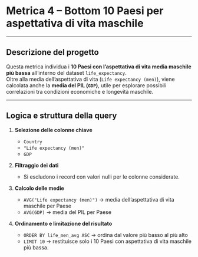 # Metrica 4 – Bottom 10 Paesi per aspettativa di vita maschile

---

## Descrizione del progetto
Questa metrica individua i **10 Paesi con l’aspettativa di vita media 
maschile più bassa** all’interno del dataset `life_expectancy`.  
Oltre alla media dell’aspettativa di vita (`Life expectancy (men)`), viene 
calcolata anche la **media del PIL (`GDP`)**, utile per esplorare 
possibili correlazioni tra condizioni economiche e longevità maschile.

---

## Logica e struttura della query

1. **Selezione delle colonne chiave**
   - `Country`
   - `"Life expectancy (men)"`
   - `GDP`

2. **Filtraggio dei dati**
   - Si escludono i record con valori nulli per le colonne considerate.

3. **Calcolo delle medie**
   - `AVG("Life expectancy (men)")` → media dell’aspettativa di vita 
maschile per Paese  
   - `AVG(GDP)` → media del PIL per Paese

4. **Ordinamento e limitazione del risultato**
   - `ORDER BY life_men_avg ASC` → ordina dal valore più basso al più 
alto  
   - `LIMIT 10` → restituisce solo i 10 Paesi con aspettativa di vita 
maschile più bassa.
